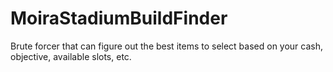 # MoiraStadiumBuildFinder
Brute forcer that can figure out the best items to select based on your cash, objective, available slots, etc.
